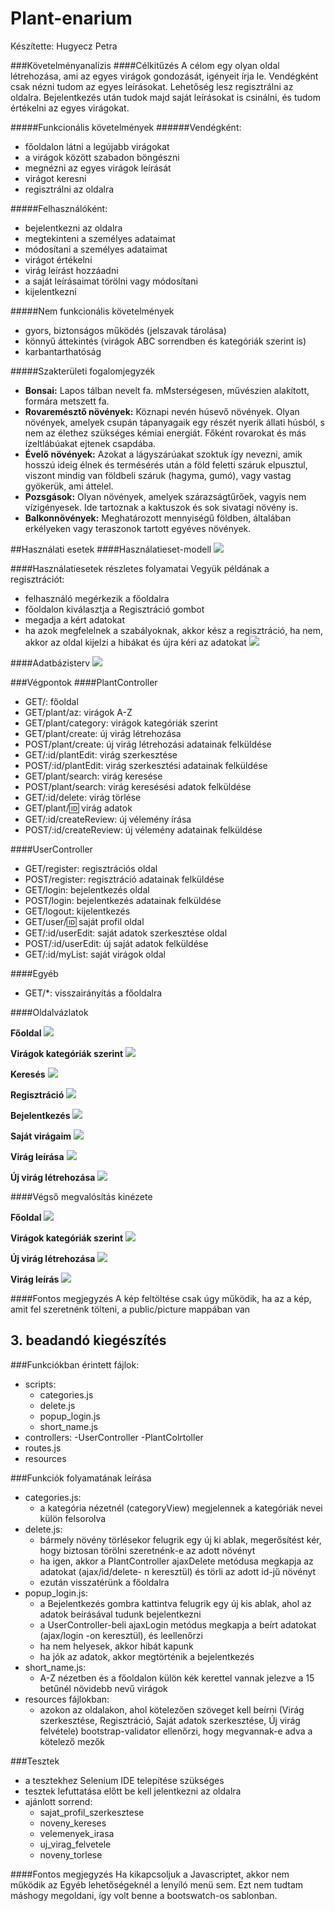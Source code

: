 # Plant-enarium

Készítette: Hugyecz Petra

###Követelményanalízis
####Célkitűzés
A célom egy olyan oldal létrehozása, ami az egyes virágok gondozását, igényeit írja le. Vendégként csak nézni tudom az egyes leírásokat. Lehetőség lesz regisztrálni az oldalra. Bejelentkezés után tudok majd saját leírásokat is csinálni, és tudom értékelni az egyes virágokat.

#####Funkcionális követelmények
######Vendégként:
* főoldalon látni a legújabb virágokat
* a virágok között szabadon böngészni
* megnézni az egyes virágok leírását
* virágot keresni 
* regisztrálni az oldalra

#####Felhasználóként:
* bejelentkezni az oldalra
* megtekinteni a személyes adataimat
* módosítani a személyes adataimat
* virágot értékelni
* virág leírást hozzáadni
* a saját leírásaimat törölni vagy módosítani
* kijelentkezni

#####Nem funkcionális követelmények
* gyors, biztonságos működés (jelszavak tárolása) 
* könnyű áttekintés (virágok ABC sorrendben és kategóriák szerint is)
* karbantarthatóság

#####Szakterületi fogalomjegyzék
* **Bonsai:** Lapos tálban nevelt fa. mMsterségesen, művészien alakított, formára metszett fa.
* **Rovaremésztő növények:** Köznapi nevén húsevő növények. Olyan növények, amelyek csupán tápanyagaik egy részét nyerik állati húsból, s nem az élethez szükséges kémiai energiát. Főként rovarokat és más ízeltlábúakat ejtenek csapdába. 
* **Évelő növények:** Azokat a lágyszárúakat szoktuk így nevezni, amik hosszú ideig élnek és termésérés után a föld feletti száruk elpusztul, viszont mindig van földbeli száruk (hagyma, gumó), vagy vastag gyökerük, ami áttelel.
* **Pozsgások:** Olyan növények, amelyek szárazságtűrőek, vagyis nem vízigényesek. Ide tartoznak a kaktuszok és sok sivatagi növény is. 
* **Balkonnövények:** Meghatározott mennyiségű földben, általában erkélyeken vagy teraszonok tartott egyéves növények.

##Használati esetek
####Használatieset-modell
![](docs/usecase.jpg)

####Használatiesetek részletes folyamatai
Vegyük példának a regisztrációt:
* felhasználó megérkezik a főoldalra
* főoldalon kiválasztja a Regisztráció gombot
* megadja a kért adatokat
* ha azok megfelelnek a szabályoknak, akkor kész a regisztráció, ha nem, akkor az oldal kijelzi a hibákat és újra kéri az adatokat
![](docs/reg.jpg)

####Adatbázisterv
![](docs/adatbazis.jpg)


###Végpontok
####PlantController
* GET/: főoldal
* GET/plant/az: virágok A-Z
* GET/plant/category: virágok kategóriák szerint
* GET/plant/create: új virág létrehozása
* POST/plant/create: új virág létrehozási adatainak felküldése
* GET/:id/plantEdit: virág szerkesztése
* POST/:id/plantEdit: virág szerkesztési adatainak felküldése
* GET/plant/search: virág keresése
* POST/plant/search: virág keresésési adatok felküldése
* GET/:id/delete: virág törlése
* GET/plant/:id: virág adatok
* GET/:id/createReview: új vélemény írása
* POST/:id/createReview: új vélemény adatainak felküldése

####UserController
* GET/register: regisztrációs oldal
* POST/register: regisztráció adatainak felküldése
* GET/login: bejelentkezés oldal
* POST/login: bejelentkezés adatainak felküldése
* GET/logout: kijelentkezés
* GET/user/:id: saját profil oldal
* GET/:id/userEdit: saját adatok szerkesztése oldal
* POST/:id/userEdit: új saját adatok felküldése
* GET/:id/myList: saját virágok oldal

####Egyéb
* GET/*: visszairányítás a főoldalra

####Oldalvázlatok

**Főoldal**
![](docs/vazlatok/Fooldal.jpg)

**Virágok kategóriák szerint**
![](docs/vazlatok/Viragok_kategoriak_szerint.jpg)

**Keresés**
![](docs/vazlatok/Kereses.jpg)

**Regisztráció**
![](docs/vazlatok/Regisztracio.jpg)

**Bejelentkezés**
![](docs/vazlatok/Bejelentkezes.jpg)

**Saját virágaim**
![](docs/vazlatok/Sajat_viragjaim.jpg)

**Virág leírása**
![](docs/vazlatok/Virag.jpg)

**Új virág létrehozása**
![](docs/vazlatok/Uj_virag_letrehozasa.jpg)

####Végső megvalósítás kinézete

**Főoldal**
![](docs/vegleges/fooldal.jpg)

**Virágok kategóriák szerint**
![](docs/vegleges/kategoriak.jpg)

**Új virág létrehozása**
![](docs/vegleges/ujvirag.jpg)

**Virág leírás**
![](docs/vegleges/virag.jpg)

####Fontos megjegyzés
A kép feltöltése csak úgy működik, ha az a kép, amit fel szeretnénk tölteni, a public/picture mappában van

## 3. beadandó kiegészítés
###Funkciókban érintett fájlok:
* scripts:
	- categories.js
	- delete.js
	- popup_login.js
	- short_name.js
* controllers:
	-UserController
	-PlantColrtoller
* routes.js
* resources


###Funkciók folyamatának leírása
* categories.js:
	- a kategória nézetnél (categoryView) megjelennek a kategóriák nevei külön felsorolva
* delete.js: 
	- bármely növény törlésekor felugrik egy új ki ablak, megerősítést kér, hogy biztosan törölni 	szeretnénk-e az adott növényt
	- ha igen, akkor a PlantController ajaxDelete metódusa megkapja az adatokat (ajax/id/delete-	n keresztül) és törli az adott id-jű növényt
	- ezután visszatérünk a főoldalra
* popup_login.js:
	- a Bejelentkezés gombra kattintva felugrik egy új kis ablak, ahol az adatok beírásával 	tudunk bejelentkezni
	- a UserController-beli ajaxLogin metódus megkapja a beírt adatokat (ajax/login -on 	keresztül), és leellenőrzi
	- ha nem helyesek, akkor hibát kapunk
	- ha jók az adatok, akkor megtörténik a bejelentkezés
* short_name.js:
	- A-Z nézetben és a főoldalon külön kék kerettel vannak jelezve a 15 betűnél növidebb nevű 	virágok
* resources fájlokban:
	- azokon az oldalakon, ahol kötelezően szöveget kell beírni (Virág szerkesztése, 	Regisztráció, Saját adatok szerkesztése, Új virág felvétele) bootstrap-validator ellenőrzi, 	hogy megvannak-e adva a kötelező mezők

 ###Tesztek
* a tesztekhez Selenium IDE telepítése szükséges
* tesztek lefuttatása előtt be kell jelentkezni az oldalra
* ajánlott sorrend:
	- sajat_profil_szerkesztese
	- noveny_kereses
	- velemenyek_irasa
	- uj_virag_felvetele
	- noveny_torlese

####Fontos megjegyzés
Ha kikapcsoljuk a Javascriptet, akkor nem működik az Egyéb lehetőségeknél a lenyíló menü sem. Ezt nem tudtam máshogy megoldani, így volt benne a bootswatch-os sablonban. 